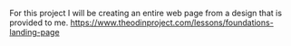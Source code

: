 For this project I will be creating an entire web page from a design that is provided to me.
https://www.theodinproject.com/lessons/foundations-landing-page